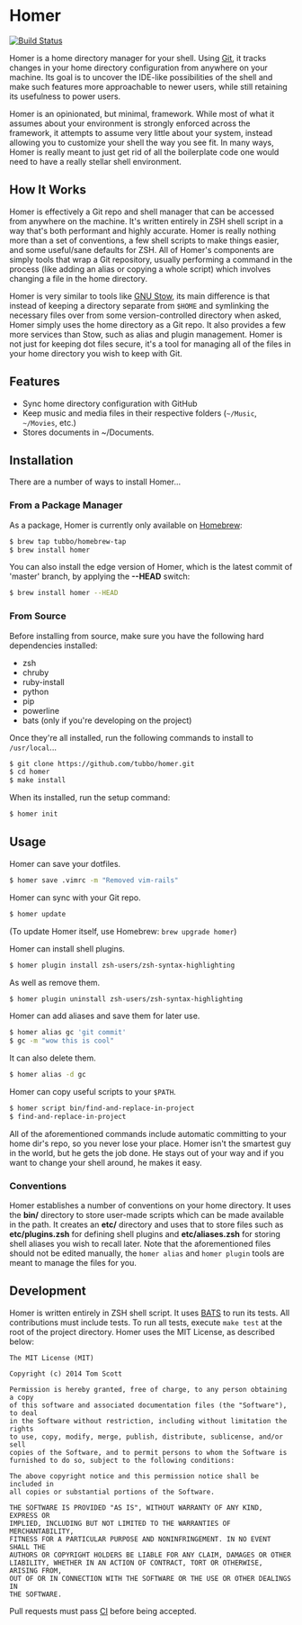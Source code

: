 # Homer

[![Build Status](https://travis-ci.org/tubbo/homer.svg?branch=master)][ci]

Homer is a home directory manager for your shell. Using [Git][git], it
tracks changes in your home directory configuration from anywhere on
your machine. Its goal is to uncover the IDE-like possibilities of the
shell and make such features more approachable to newer users, while
still retaining its usefulness to power users.

Homer is an opinionated, but minimal, framework. While most of what
it assumes about your environment is strongly enforced across the
framework, it attempts to assume very little about your system, instead
allowing you to customize your shell the way you see fit. In many ways,
Homer is really meant to just get rid of all the boilerplate code one
would need to have a really stellar shell environment.

## How It Works

Homer is effectively a Git repo and shell manager that can be accessed
from anywhere on the machine. It's written entirely in ZSH shell script
in a way that's both performant and highly accurate. Homer is really
nothing more than a set of conventions, a few shell scripts to make
things easier, and some useful/sane defaults for ZSH. All of Homer's
components are simply tools that wrap a Git repository, usually
performing a command in the process (like adding an alias or copying a
whole script) which involves changing a file in the home directory.

Homer is very similar to tools like [GNU Stow][stow], its main
difference is that instead of keeping a directory separate from
`$HOME` and symlinking the necessary files over from some
version-controlled directory when asked, Homer simply uses the home
directory as a Git repo. It also provides a few more services than Stow,
such as alias and plugin management. Homer is not just for keeping dot
files secure, it's a tool for managing all of the files in your home
directory you wish to keep with Git.

## Features

- Sync home directory configuration with GitHub
- Keep music and media files in their respective folders (`~/Music`,
  `~/Movies`, etc.)
- Stores documents in ~/Documents.

## Installation

There are a number of ways to install Homer...

### From a Package Manager

As a package, Homer is currently only available on [Homebrew][brew]:

```bash
$ brew tap tubbo/homebrew-tap
$ brew install homer
```

You can also install the edge version of Homer, which is the latest
commit of 'master' branch, by applying the **--HEAD** switch:

```bash
$ brew install homer --HEAD
```

### From Source

Before installing from source, make sure you have the following hard
dependencies installed:

- zsh
- chruby
- ruby-install
- python
- pip
- powerline
- bats (only if you're developing on the project)

Once they're all installed, run the following commands to install to
`/usr/local`...

```bash
$ git clone https://github.com/tubbo/homer.git
$ cd homer
$ make install
```

When its installed, run the setup command:

```bash
$ homer init
```

## Usage

Homer can save your dotfiles.

```bash
$ homer save .vimrc -m "Removed vim-rails"
```

Homer can sync with your Git repo.

```bash
$ homer update
```

(To update Homer itself, use Homebrew: `brew upgrade homer`)

Homer can install shell plugins.

```bash
$ homer plugin install zsh-users/zsh-syntax-highlighting
```

As well as remove them.

```bash
$ homer plugin uninstall zsh-users/zsh-syntax-highlighting
```

Homer can add aliases and save them for later use.

```bash
$ homer alias gc 'git commit'
$ gc -m "wow this is cool"
```

It can also delete them.

```bash
$ homer alias -d gc
```

Homer can copy useful scripts to your `$PATH`.

```bash
$ homer script bin/find-and-replace-in-project
$ find-and-replace-in-project
```

All of the aforementioned commands include automatic committing to your
home dir's repo, so you never lose your place. Homer isn't the smartest
guy in the world, but he gets the job done. He stays out of your way and
if you want to change your shell around, he makes it easy.

### Conventions

Homer establishes a number of conventions on your home directory. It
uses the **bin/** directory to store user-made scripts which can be made
available in the path. It creates an **etc/** directory and uses that to
store files such as **etc/plugins.zsh** for defining shell plugins and
**etc/aliases.zsh** for storing shell aliases you wish to recall later.
Note that the aforementioned files should not be edited manually, the
`homer alias` and `homer plugin` tools are meant to manage the files for
you.

## Development

Homer is written entirely in ZSH shell script. It uses [BATS][bats] to
run its tests. All contributions must include tests. To run all tests,
execute `make test` at the root of the project directory. Homer uses the
MIT License, as described below:

```
The MIT License (MIT)

Copyright (c) 2014 Tom Scott

Permission is hereby granted, free of charge, to any person obtaining a copy
of this software and associated documentation files (the "Software"), to deal
in the Software without restriction, including without limitation the rights
to use, copy, modify, merge, publish, distribute, sublicense, and/or sell
copies of the Software, and to permit persons to whom the Software is
furnished to do so, subject to the following conditions:

The above copyright notice and this permission notice shall be included in
all copies or substantial portions of the Software.

THE SOFTWARE IS PROVIDED "AS IS", WITHOUT WARRANTY OF ANY KIND, EXPRESS OR
IMPLIED, INCLUDING BUT NOT LIMITED TO THE WARRANTIES OF MERCHANTABILITY,
FITNESS FOR A PARTICULAR PURPOSE AND NONINFRINGEMENT. IN NO EVENT SHALL THE
AUTHORS OR COPYRIGHT HOLDERS BE LIABLE FOR ANY CLAIM, DAMAGES OR OTHER
LIABILITY, WHETHER IN AN ACTION OF CONTRACT, TORT OR OTHERWISE, ARISING FROM,
OUT OF OR IN CONNECTION WITH THE SOFTWARE OR THE USE OR OTHER DEALINGS IN
THE SOFTWARE.
```

Pull requests must pass [CI][ci] before being accepted.

[git]: http://git-scm.com
[brew]: http://brew.sh
[bats]: https://github.com/sstephenson/bats
[stow]: http://www.gnu.org/software/stow/
[ci]: https://travis-ci.org/tubbo/homer
